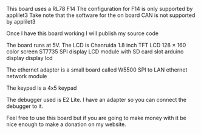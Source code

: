 This board uses a RL78 F14 
The configuration for F14 is only supported by applilet3
Take note that the software for the on board CAN is not supported by
applilet3

Once I have this board working I will publish my source code

The board runs at 5V.
The LCD is Chanruida 1.8 inch TFT LCD 128 × 160 color screen 
ST7735 SPI display LCD module with SD card slot arduino display display lcd

The ethernet adapter is a small board called W5500 SPI to LAN ethernet
network module

The keypad is a 4x5 keypad

The debugger used is E2 Lite. I have an adapter so you can connect the
debugger to it.

Feel free to use this board but if you are going to make money with it be
nice enough to make a donation on my website.
